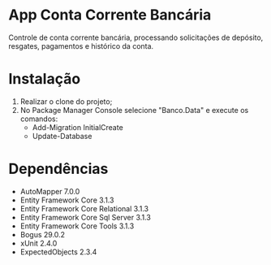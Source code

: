 # App Conta Corrente Bancária
Controle de conta corrente bancária, processando solicitações de depósito, resgates, pagamentos e histórico da conta.

# Instalação
1. Realizar o clone do projeto;
2. No Package Manager Console selecione "Banco.Data" e execute os comandos:
    - Add-Migration InitialCreate
    - Update-Database
   
# Dependências

- AutoMapper 7.0.0
- Entity Framework Core 3.1.3
- Entity Framework Core Relational 3.1.3
- Entity Framework Core Sql Server 3.1.3
- Entity Framework Core Tools 3.1.3
- Bogus 29.0.2
- xUnit 2.4.0
- ExpectedObjects 2.3.4

